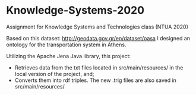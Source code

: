 # Knowledge-Systems-2020
Assignment for Knowledge Systems and Technologies class (NTUA 2020)

Based on this dataset: http://geodata.gov.gr/en/dataset/oasa I designed an ontology for the transportation system in Athens.

Utilizing the Apache Jena Java library, this project:
- Retrieves data from the txt files located in src/main/resources/ in the local version of the project, and;
- Converts them into rdf triples. The new .trig files are also saved in src/main/resources/
